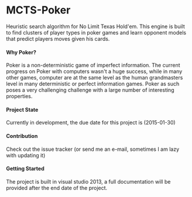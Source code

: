<h1>MCTS-Poker</h1>
Heuristic search algorithm for No Limit Texas Hold'em.
This engine is built to find clusters of player types in poker games and learn opponent models that predict players moves given his cards. 


<h4>Why Poker?</h4>
Poker is a non-deterministic game of imperfect information. The current progress on Poker with computers wasn't a huge success, while in many other games, computer are at the same level as the human grandmasters level in many deterministic or perfect information games. Poker as such poses a very challenging challenge with a large number of interesting properties. 

<h4>Project State</h4>
Currently in development, the due date for this project is (2015-01-30)

<h4>Contribution</h4>
Check out the issue tracker (or send me an e-mail, sometimes I am lazy with updating it) 

<h4>Getting Started</h4>
The project is built in visual studio 2013, a full documentation will be provided after the end date of the project.
